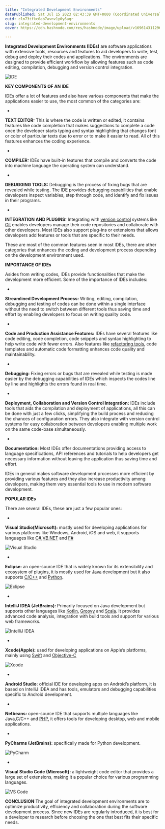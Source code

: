 ```yaml
---
title: "Integrated Development Environments"
datePublished: Sat Jul 15 2023 02:43:39 GMT+0000 (Coordinated Universal Time)
cuid: cln73tfkc0ab7avnv1y0y6aqr
slug: integrated-development-environments
cover: https://cdn.hashnode.com/res/hashnode/image/upload/v1696143112966/9f42251d-3596-437c-b413-ef2619ccbb24.jpeg

---
```


**Integrated Development Environments (IDEs)** are software applications with extensive tools, resources and features to aid developers to write, test, debug and deploy their codes and applications. The environments are designed to provide efficient workflow by allowing features such as code editing, compilation, debugging and version control integration. 


![IDE](https://cdn.hashnode.com/res/hashnode/image/upload/v1696143101624/7304b6cd-2b03-4540-b9c9-a29f65df2cdf.jpeg)

                                         


**KEY COMPONENTS OF AN IDE**

IDEs offer a lot of features and also have various components that make the applications easier to use, the most common of the categories are:

- 
**TEXT EDITOR:** This is where the code is written or edited, it contains features like code completion that makes suggestions to complete a code once the developer starts typing and syntax highlighting that changes font or color of particular texts due to error or to make it easier to read. All of this features enhances the coding experience.

- 
**COMPILER:**  IDEs have built-in features that compile and converts the code into machine language the operating system can understand.

- 
**DEBUGGING TOOLS:** Debugging is the process of fixing bugs that are revealed while testing. The IDE provides debugging capabilities that enable developers inspect variables, step through code, and identify and fix issues in their programs.

- 
**INTEGRATION AND PLUGINS:** Integrating with [version control](https://git-scm.com/book/en/v2/Getting-Started-About-Version-Control) systems like [Git](https://git-scm.com/) enables developers manage their code repositories and collaborate with other developers. Most IDEs also support plug-ins or extensions that allows developers add features or tools that are specific to their needs.

These are most of the common features seen in most IDEs, there are other categories that enhances the coding and development process depending on the development environment used.



**IMPORTANCE OF IDEs**

Asides from writing codes, IDEs provide functionalities that make the development more efficient. Some of the importance of IDEs includes:

- 
**Streamlined Development Process:** Writing, editing, compilation, debugging and testing of codes can be done within a single interface without the need to switch between different tools thus saving time and effort by enabling developers to focus on writing quality code.

- 
**Code and Production Assistance Features:** IDEs have several features like code editing, code completion, code snippets and syntax highlighting to help write code with fewer errors. Also features like [refactoring tools](https://www.google.com/amp/s/www.geeksforgeeks.org/refactoring-introduction-and-its-techniques/amp/), code templates and automatic code formatting enhances code quality and maintainability.

- 
**Debugging:** Fixing errors or bugs that are revealed while testing  is made easier by the debugging capabilities of IDEs which inspects the codes line by line and highlights the errors found in real time.

- 
**Deployment, Collaboration and Version Control Integration:** IDEs include tools that aids the compilation and deployment of applications, all this can be done with just a few clicks, simplifying the build process and reducing the chances of configuration errors. They also integrate with version control systems for easy collaboration between developers enabling multiple work on the same code-base simultaneously.

- 
**Documentation:** Most IDEs offer documentations providing access to language specifications, API references and tutorials to help developers  get necessary information without leaving the application thus saving time and effort.

IDEs in general makes software development processes more efficient by providing various features and they also increase productivity among developers, making them very essential tools to use in modern software development.


**POPULAR IDEs**

There are several IDEs, these are just a few popular ones:


- 
**Visual Studio(Microsoft):** mostly used for developing applications for various platforms like Windows, Android, iOS and web, it supports languages like [C#](https://www.w3schools.com/cs/index.php),[VB.NET](https://learn.microsoft.com/en-us/dotnet/visual-basic/) and  [F#](https://learn.microsoft.com/en-us/dotnet/fsharp/what-is-fsharp)

![Visual Studio](https://cdn.hashnode.com/res/hashnode/image/upload/v1696143103331/595fb47a-4d5a-4229-847a-51a45be9269e.png)
                   

- 
**Eclipse:** an open-source IDE that is widely known for its extensibility and ecosystem of plugins, it is mostly used for [Java](https://www.w3schools.com/java/java_intro.asp) development but it also supports [C/C++](https://www.w3schools.com/cpp/cpp_intro.asp) and [Python](https://www.w3schools.com/python/python_intro.asp).

![Eclipse](https://cdn.hashnode.com/res/hashnode/image/upload/v1696143104913/48b7572c-0df4-4d0a-8d66-2b327b48ac78.png)

                       

- 
**IntelliJ IDEA (JetBrains):** Primarily focused on Java development but supports other languages like [Kotlin](https://www.w3schools.com/KOTLIN/index.php), [Groovy](https://www.tutorialspoint.com/groovy/index.htm) and [Scala](https://www.tutorialspoint.com/scala/index.htm). It provides advanced code analysis, integration with build tools and support for various web frameworks.

![IntelliJ IDEA](https://cdn.hashnode.com/res/hashnode/image/upload/v1696143106791/72128483-d5e2-4f22-8b31-f2465109a1fc.jpeg)
                        

- 
**Xcode(Apple):** used for developing applications on Apple’s platforms, mainly using [Swift](https://developer.apple.com/swift/) and [Objective-C](https://www.tutorialspoint.com/objective_c/index.htm)

![Xcode](https://cdn.hashnode.com/res/hashnode/image/upload/v1696143108397/d22fe32f-5453-4d63-b89b-e5c519d2b1fd.jpeg)
                            

- 
**Android Studio:** official IDE  for developing apps on Android’s platform, it is based on IntelliJ IDEA and has tools, emulators and debugging capabilities specific to Android development.

- 
**Netbeans:** open-source IDE that supports multiple languages like Java,C/C++ and [PHP](https://www.w3schools.com/php/php_intro.asp), it offers tools for developing desktop, web and mobile applications.

- 
**PyCharms (JetBrains):** specifically made for Python development.

![PyCharm](https://cdn.hashnode.com/res/hashnode/image/upload/v1696143109863/29110829-acbf-480d-8ef4-71703db2e99f.png)
                     

- 
**Visual Studio Code (Microsoft):** a lightweight code editor that provides a large set of extensions, making it a popular choice for various programming languages.

![VS Code](https://cdn.hashnode.com/res/hashnode/image/upload/v1696143111426/81bb1bf9-3ca7-46bd-8946-3d5408a322a0.jpeg)
                          



**CONCLUSION**
The goal of integrated development environments are to optimize productivity, efficiency and collaboration during the software development process. Since new IDEs are regularly introduced, it is best for a developer to research before choosing the one that best fits their specific needs.